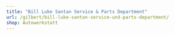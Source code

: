 ```yaml
---
title: "Bill Luke Santan Service & Parts Department"
url: /gilbert/bill-luke-santan-service-und-parts-department/
shop: Autowerkstatt
---
```

